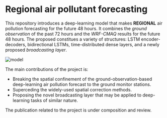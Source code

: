 # Regional air pollutant forecasting

This repository introduces a deep-learning model that makes **REGIONAL** air pollution forecasting for the future 48 hours. It combines the *ground observation* of the past 72 hours and the *WRF-CMAQ* results for the future 48 hours. The proposed constitues a variety of structures: LSTM encoder-decoders, bidirectional LSTMs, time-distributed dense layers, and a newly proposed *broadcasting layer*.

![model](https://user-images.githubusercontent.com/61111285/130564120-b05270c5-b6af-4f74-9913-1b93a45e230b.png)

The main contributions of the project is:

- Breaking the spatial confinement of the ground-observation-based deep-learning air pollution forecast to the ground monitor stations.
- Superceding the widely-used spatial correction methods.
- Proposing the novel broadcasting layer that may be applied to deep-learning tasks of similar nature. 

The publication related to the project is under composition and review.
